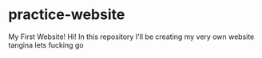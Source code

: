 # practice-website
My First Website!
Hi! In this repository I'll be creating my very own website tangina lets fucking go

